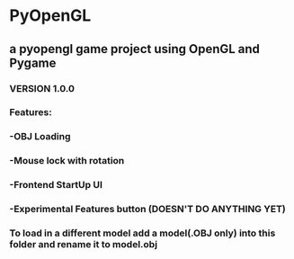 # PyOpenGL
## a pyopengl game project using OpenGL and Pygame
### VERSION 1.0.0

### Features:
###	-OBJ Loading 
###	-Mouse lock with rotation
###	-Frontend StartUp UI
###	-Experimental Features button (DOESN'T DO ANYTHING YET)


### To load in a different model add a model(.OBJ only) into this folder and rename it to model.obj
